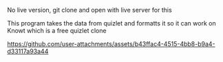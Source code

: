 
No live version, git clone and open with live server for this

This program takes the data from quizlet and formatts it so it can work on Knowt which is a free quizlet clone

https://github.com/user-attachments/assets/b43ffac4-4515-4bb8-b9a4-d33117a93a44

